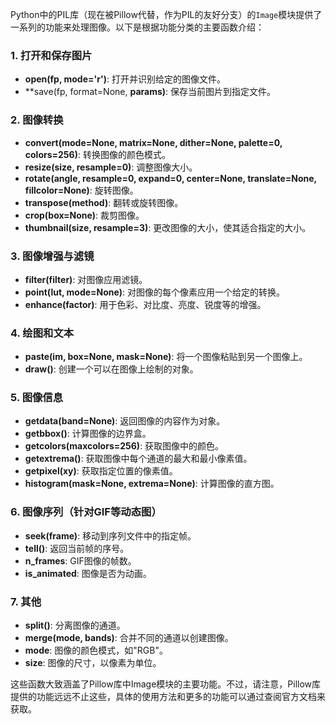 Python中的PIL库（现在被Pillow代替，作为PIL的友好分支）的`Image`模块提供了一系列的功能来处理图像。以下是根据功能分类的主要函数介绍：

### 1. 打开和保存图片

- **open(fp, mode='r')**: 打开并识别给定的图像文件。
- **save(fp, format=None, **params)**: 保存当前图片到指定文件。

### 2. 图像转换

- **convert(mode=None, matrix=None, dither=None, palette=0, colors=256)**: 转换图像的颜色模式。
- **resize(size, resample=0)**: 调整图像大小。
- **rotate(angle, resample=0, expand=0, center=None, translate=None, fillcolor=None)**: 旋转图像。
- **transpose(method)**: 翻转或旋转图像。
- **crop(box=None)**: 裁剪图像。
- **thumbnail(size, resample=3)**: 更改图像的大小，使其适合指定的大小。

### 3. 图像增强与滤镜

- **filter(filter)**: 对图像应用滤镜。
- **point(lut, mode=None)**: 对图像的每个像素应用一个给定的转换。
- **enhance(factor)**: 用于色彩、对比度、亮度、锐度等的增强。

### 4. 绘图和文本

- **paste(im, box=None, mask=None)**: 将一个图像粘贴到另一个图像上。
- **draw()**: 创建一个可以在图像上绘制的对象。

### 5. 图像信息

- **getdata(band=None)**: 返回图像的内容作为对象。
- **getbbox()**: 计算图像的边界盒。
- **getcolors(maxcolors=256)**: 获取图像中的颜色。
- **getextrema()**: 获取图像中每个通道的最大和最小像素值。
- **getpixel(xy)**: 获取指定位置的像素值。
- **histogram(mask=None, extrema=None)**: 计算图像的直方图。

### 6. 图像序列（针对GIF等动态图）

- **seek(frame)**: 移动到序列文件中的指定帧。
- **tell()**: 返回当前帧的序号。
- **n_frames**: GIF图像的帧数。
- **is_animated**: 图像是否为动画。

### 7. 其他

- **split()**: 分离图像的通道。
- **merge(mode, bands)**: 合并不同的通道以创建图像。
- **mode**: 图像的颜色模式，如"RGB"。
- **size**: 图像的尺寸，以像素为单位。

这些函数大致涵盖了Pillow库中Image模块的主要功能。不过，请注意，Pillow库提供的功能远远不止这些，具体的使用方法和更多的功能可以通过查阅官方文档来获取。
